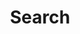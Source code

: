 ---
title: "Search" # in any language you want
layout: "search" # is necessary
# url: "/search"
description: "Search with keywords"
summary: "search"
placeholder: "Hello! I'm placeholder."
---